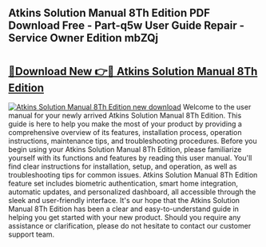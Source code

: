 ## Atkins Solution Manual 8Th Edition PDF Download Free - Part-q5w User Guide Repair - Service Owner Edition mbZQj

# <h2><a href="http://bc82691.oget.top/?id=Atkins+Solution+Manual+8Th+Edition">🔗Download New 👉🔴 Atkins Solution Manual 8Th Edition</a></h2>

[![Atkins Solution Manual 8Th Edition new download](https://i.imgur.com/5g1atiW.png)](http://bc82691.oget.top/?id=Atkins+Solution+Manual+8Th+Edition)
Welcome to the user manual for your newly arrived Atkins Solution Manual 8Th Edition. This guide is here to help you make the most of your product by providing a comprehensive overview of its features, installation process, operation instructions, maintenance tips, and troubleshooting procedures. Before you begin using your Atkins Solution Manual 8Th Edition, please familiarize yourself with its functions and features by reading this user manual. You'll find clear instructions for installation, setup, and operation, as well as troubleshooting tips for common issues. Atkins Solution Manual 8Th Edition feature set includes biometric authentication, smart home integration, automatic updates, and personalized dashboard, all accessible through the sleek and user-friendly interface. It's our hope that the Atkins Solution Manual 8Th Edition has been a clear and easy-to-understand guide in helping you get started with your new product. Should you require any assistance or clarification, please do not hesitate to contact our customer support team.
